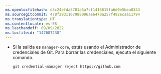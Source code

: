 ```yaml
---
ms.openlocfilehash: d3c24efda5781a5a7cf1416815fa6d0e5bea8343
ms.sourcegitcommit: 478f2931167988096ae6478a257f492ecaa11794
ms.translationtype: HT
ms.contentlocale: es-ES
ms.lasthandoff: 09/09/2022
ms.locfileid: "147687238"
---
```

- Si la salida es `manager-core`, estás usando el Administrador de credenciales de Git. Para borrar las credenciales, ejecuta el siguiente comando.

    ```shell{:copy}
    git credential-manager reject https://github.com
    ```
